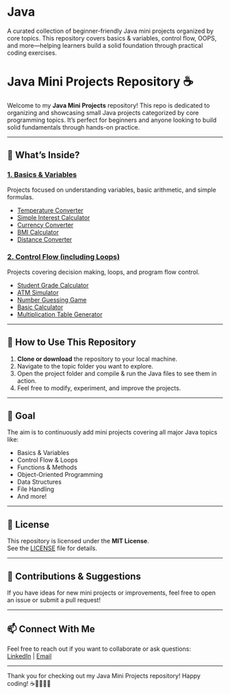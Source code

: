 # Java
A curated collection of beginner-friendly Java mini projects organized by core topics. This repository covers basics & variables, control flow, OOPS, and more—helping learners build a solid foundation through practical coding exercises.

# Java Mini Projects Repository ☕

Welcome to my **Java Mini Projects** repository! This repo is dedicated to organizing and showcasing small Java projects categorized by core programming topics. It’s perfect for beginners and anyone looking to build solid fundamentals through hands-on practice.

---

## 🚀 What’s Inside?

### [1. Basics & Variables](https://github.com/VedDevX/Java/tree/main/Java/Project_Based_Learning/01.%20Data_Types_%26_Variables)  
Projects focused on understanding variables, basic arithmetic, and simple formulas.  
- [Temperature Converter](https://github.com/VedDevX/Java/tree/main/Java/Project_Based_Learning/01.%20Data_Types_%26_Variables/01.%20Temperature_Converter)  
- [Simple Interest Calculator](https://github.com/VedDevX/Java/tree/main/Java/Project_Based_Learning/01.%20Data_Types_%26_Variables/02.%20Simple_Interest_Calculator)  
- [Currency Converter](https://github.com/VedDevX/Java/tree/main/Java/Project_Based_Learning/01.%20Data_Types_%26_Variables/03.%20Currency_Converter_INR_%26_USD)  
- [BMI Calculator](https://github.com/VedDevX/Java/tree/main/Java/Project_Based_Learning/01.%20Data_Types_%26_Variables/04.%20BMI_Calculator)  
- [Distance Converter](https://github.com/VedDevX/Java/tree/main/Java/Project_Based_Learning/01.%20Data_Types_%26_Variables/05.%20Distance_Converter)  

### [2. Control Flow (including Loops)](https://github.com/VedDevX/Java/tree/main/Java/Project_Based_Learning/02.%20Control_Flow)  
Projects covering decision making, loops, and program flow control.  
- [Student Grade Calculator](https://github.com/VedDevX/Java/tree/main/Java/Project_Based_Learning/02.%20Control_Flow/01.%20Student_Grade_Calculator)  
- [ATM Simulator](https://github.com/VedDevX/Java/tree/main/Java/Project_Based_Learning/02.%20Control_Flow/02.%20ATM_Simulator)  
- [Number Guessing Game](https://github.com/VedDevX/Java/tree/main/Java/Project_Based_Learning/02.%20Control_Flow/03.%20Number_Guessing_Game)  
- [Basic Calculator](https://github.com/VedDevX/Java/tree/main/Java/Project_Based_Learning/02.%20Control_Flow/04.%20Basic_Calculator)  
- [Multiplication Table Generator](https://github.com/VedDevX/Java/tree/main/Java/Project_Based_Learning/02.%20Control_Flow/05.%20Multiplication_Table_Generator)  

---

## 📌 How to Use This Repository

1. **Clone or download** the repository to your local machine.  
2. Navigate to the topic folder you want to explore.  
3. Open the project folder and compile & run the Java files to see them in action.  
4. Feel free to modify, experiment, and improve the projects.  

---

## 🎯 Goal

The aim is to continuously add mini projects covering all major Java topics like:

- Basics & Variables  
- Control Flow & Loops  
- Functions & Methods  
- Object-Oriented Programming  
- Data Structures  
- File Handling  
- And more!  

---

## 📝 License

This repository is licensed under the **MIT License**.  
See the [LICENSE](LICENSE) file for details.  

---

## 🤝 Contributions & Suggestions

If you have ideas for new mini projects or improvements, feel free to open an issue or submit a pull request!  

---

## 📫 Connect With Me

Feel free to reach out if you want to collaborate or ask questions:  
[LinkedIn](https://www.linkedin.com/in/vedant-jadhav-vj19) | [Email](mailto:vedant.jadhav1928@gmail.com)  

---

Thank you for checking out my Java Mini Projects repository! Happy coding! ☕👨‍💻👩‍💻

